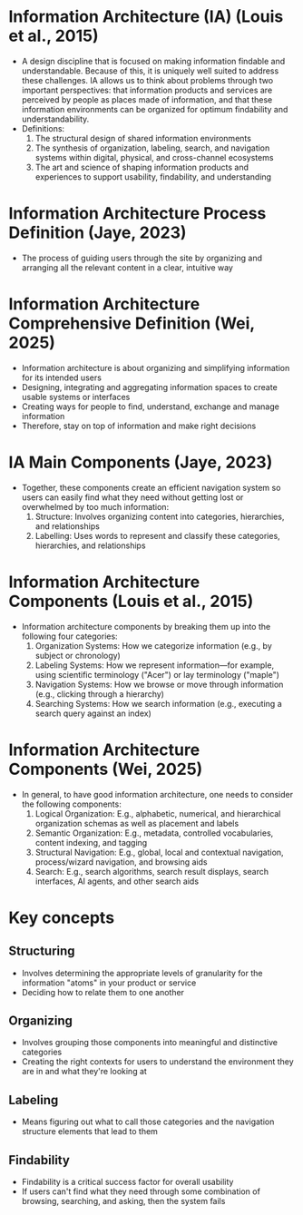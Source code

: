 # Information Architecture (IA) (Louis et al., 2015)
- A design discipline that is focused on making information findable and understandable. Because of this, it is uniquely well suited to address these challenges. IA allows us to think about problems through two important perspectives: that information products and services are perceived by people as places made of information, and that these information environments can be organized for optimum findability and understandability.
- Definitions:
    1. The structural design of shared information environments
    2. The synthesis of organization, labeling, search, and navigation systems within digital, physical, and cross-channel ecosystems
    3. The art and science of shaping information products and experiences to support usability, findability, and understanding

# Information Architecture Process Definition (Jaye, 2023)
- The process of guiding users through the site by organizing and arranging all the relevant content in a clear, intuitive way

# Information Architecture Comprehensive Definition (Wei, 2025)
- Information architecture is about organizing and simplifying information for its intended users
- Designing, integrating and aggregating information spaces to create usable systems or interfaces
- Creating ways for people to find, understand, exchange and manage information
- Therefore, stay on top of information and make right decisions

# IA Main Components (Jaye, 2023)
- Together, these components create an efficient navigation system so users can easily find what they need without getting lost or overwhelmed by too much information:
    1. Structure: Involves organizing content into categories, hierarchies, and relationships
    2. Labelling: Uses words to represent and classify these categories, hierarchies, and relationships

# Information Architecture Components (Louis et al., 2015)
- Information architecture components by breaking them up into the following four categories:
    1. Organization Systems: How we categorize information (e.g., by subject or chronology)
    2. Labeling Systems: How we represent information—for example, using scientific terminology ("Acer") or lay terminology ("maple")
    3. Navigation Systems: How we browse or move through information (e.g., clicking through a hierarchy)
    4. Searching Systems: How we search information (e.g., executing a search query against an index)

# Information Architecture Components (Wei, 2025)
- In general, to have good information architecture, one needs to consider the following components:
    1. Logical Organization: E.g., alphabetic, numerical, and hierarchical organization schemas as well as placement and labels
    2. Semantic Organization: E.g., metadata, controlled vocabularies, content indexing, and tagging
    3. Structural Navigation: E.g., global, local and contextual navigation, process/wizard navigation, and browsing aids
    4. Search: E.g., search algorithms, search result displays, search interfaces, AI agents, and other search aids

# Key concepts
## Structuring
- Involves determining the appropriate levels of granularity for the information "atoms" in your product or service
- Deciding how to relate them to one another
## Organizing
- Involves grouping those components into meaningful and distinctive categories
- Creating the right contexts for users to understand the environment they are in and what they're looking at
## Labeling
- Means figuring out what to call those categories and the navigation structure elements that lead to them
## Findability
- Findability is a critical success factor for overall usability
- If users can't find what they need through some combination of browsing, searching, and asking, then the system fails 

